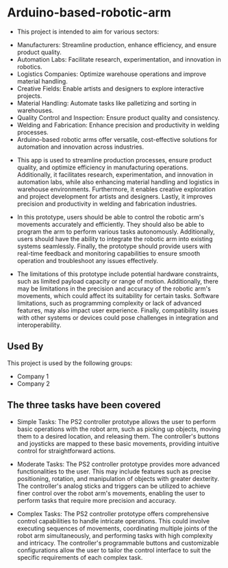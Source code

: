 # Arduino-based-robotic-arm

- This project is intended to aim for various sectors:
+ Manufacturers: Streamline production, enhance efficiency, and ensure product quality.
+ Automation Labs: Facilitate research, experimentation, and innovation in robotics.
+ Logistics Companies: Optimize warehouse operations and improve material handling.
+ Creative Fields: Enable artists and designers to explore interactive projects.
+ Material Handling: Automate tasks like palletizing and sorting in warehouses.
+ Quality Control and Inspection: Ensure product quality and consistency.
+ Welding and Fabrication: Enhance precision and productivity in welding processes.
+ Arduino-based robotic arms offer versatile, cost-effective solutions for automation and innovation across industries.

- This app is used to streamline production processes, ensure product quality, and optimize efficiency in manufacturing operations. Additionally, it facilitates research, experimentation, and innovation in automation labs, while also enhancing material handling and logistics in warehouse environments. Furthermore, it enables creative exploration and project development for artists and designers. Lastly, it improves precision and productivity in welding and fabrication industries.

- In this prototype, users should be able to control the robotic arm's movements accurately and efficiently. They should also be able to program the arm to perform various tasks autonomously. Additionally, users should have the ability to integrate the robotic arm into existing systems seamlessly. Finally, the prototype should provide users with real-time feedback and monitoring capabilities to ensure smooth operation and troubleshoot any issues effectively.

- The limitations of this prototype include potential hardware constraints, such as limited payload capacity or range of motion. Additionally, there may be limitations in the precision and accuracy of the robotic arm's movements, which could affect its suitability for certain tasks. Software limitations, such as programming complexity or lack of advanced features, may also impact user experience. Finally, compatibility issues with other systems or devices could pose challenges in integration and interoperability.

## Used By

This project is used by the following groups:

- Company 1
- Company 2


## The three tasks have been covered

- Simple Tasks: The PS2 controller prototype allows the user to perform basic operations with the robot arm, such as picking up objects, moving them to a desired location, and releasing them. The controller's buttons and joysticks are mapped to these basic movements, providing intuitive control for straightforward actions.

- Moderate Tasks: The PS2 controller prototype provides more advanced functionalities to the user. This may include features such as precise positioning, rotation, and manipulation of objects with greater dexterity. The controller's analog sticks and triggers can be utilized to achieve finer control over the robot arm's movements, enabling the user to perform tasks that require more precision and accuracy.

- Complex Tasks: The PS2 controller prototype offers comprehensive control capabilities to handle intricate operations. This could involve executing sequences of movements, coordinating multiple joints of the robot arm simultaneously, and performing tasks with high complexity and intricacy. The controller's programmable buttons and customizable configurations allow the user to tailor the control interface to suit the specific requirements of each complex task.
